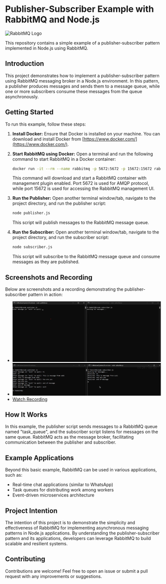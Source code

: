 # Publisher-Subscriber Example with RabbitMQ and Node.js

![RabbitMQ Logo](https://www.vectorlogo.zone/logos/rabbitmq/rabbitmq-ar21.svg)

This repository contains a simple example of a publisher-subscriber pattern implemented in Node.js using RabbitMQ.

## Introduction

This project demonstrates how to implement a publisher-subscriber pattern using RabbitMQ messaging broker in a Node.js environment. In this pattern, a publisher produces messages and sends them to a message queue, while one or more subscribers consume these messages from the queue asynchronously.

## Getting Started

To run this example, follow these steps:

1. **Install Docker:** Ensure that Docker is installed on your machine. You can download and install Docker from [https://www.docker.com/](https://www.docker.com/).

2. **Start RabbitMQ using Docker:** Open a terminal and run the following command to start RabbitMQ in a Docker container:

    ```bash
    docker run -it --rm --name rabbitmq -p 5672:5672 -p 15672:15672 rabbitmq:3.13-management
    ```

    This command will download and start a RabbitMQ container with management plugin enabled. Port 5672 is used for AMQP protocol, while port 15672 is used for accessing the RabbitMQ management UI.

3. **Run the Publisher:** Open another terminal window/tab, navigate to the project directory, and run the publisher script:

    ```bash
    node publisher.js
    ```

    This script will publish messages to the RabbitMQ message queue.

4. **Run the Subscriber:** Open another terminal window/tab, navigate to the project directory, and run the subscriber script:

    ```bash
    node subscriber.js
    ```

    This script will subscribe to the RabbitMQ message queue and consume messages as they are published.

## Screenshots and Recording

Below are screenshots and a recording demonstrating the publisher-subscriber pattern in action:

- ![Screenshot 1](Screenshot_Pub_Sub_1.png)
- ![Screenshot 2](Screenshot_Pub_Sub_2.png)
- [Watch Recording](Recording_Pub_Sub_1.mp4)

## How It Works

In this example, the publisher script sends messages to a RabbitMQ queue named "task_queue", and the subscriber script listens for messages on the same queue. RabbitMQ acts as the message broker, facilitating communication between the publisher and subscriber.

## Example Applications

Beyond this basic example, RabbitMQ can be used in various applications, such as:

- Real-time chat applications (similar to WhatsApp)
- Task queues for distributing work among workers
- Event-driven microservices architecture

## Project Intention

The intention of this project is to demonstrate the simplicity and effectiveness of RabbitMQ for implementing asynchronous messaging patterns in Node.js applications. By understanding the publisher-subscriber pattern and its applications, developers can leverage RabbitMQ to build scalable and resilient systems.

## Contributing

Contributions are welcome! Feel free to open an issue or submit a pull request with any improvements or suggestions.